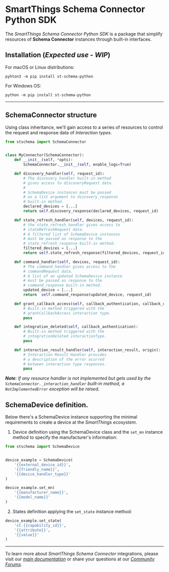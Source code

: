 # SmartThings Schema Connector Python SDK

The _SmartThings Schema Connector Python SDK_ is a package that simplify resources of
**Schema Connector** instances through built-in interfaces.


## Installation (_Expected use - WIP_)

For macOS or Linux distributions:

    pyhton3 -m pip install st-schema-python

For Windows OS:

    python -m pip install st-schema-python

---

## SchemaConnector structure

Using class inheritance, we'll gain access to a series of resources to control the request and response data of _Interaction types_.

```python
from stschema import SchemaConnector


class MyConnector(SchemaConnector):
    def __init__(self, *opts):
        SchemaConnector.__init__(self, enable_logs=True)

    def discovery_handler(self, request_id):
        # The discovery_handler built-in method
        # gives access to discoveryRequest data.
        #
        # SchemaDevice instances must be passed
        # as a list argument to discovery_response
        # built-in method.
        declared_devices = [...]
        return self.discovery_response(declared_devices, request_id)

    def state_refresh_handler(self, devices, request_id):
        # the state_refresh_handler gives access to
        # stateRefreshRequest data.
        # A filtered list of SchemaDevice instances
        # must be passed as response to the
        # state_refresh_response built-in method.
        filtered_devices = [...]
        return self.state_refresh_response(filtered_devices, request_id)

    def command_handler(self, devices, request_id):
        # The command_handler gives access to the
        # commandRequest data.
        # A list of an updated SchemaDevice instance
        # must be passed as response to the
        # command_response built-in method.
        updated_device = [...]
        return  self.command_response(updated_device, request_id)

    def grant_callback_access(self, callback_authentication, callback_urls):
        # Built-in method triggered with the
        # grantCallbackAccess interaction type.
        pass

    def integration_deleted(self, callback_authentication):
        # Built-in method triggered with the
        # integrationDeleted interactionType.
        pass

    def interaction_result_handler(self, interaction_result, origin):
        # Interaction Result Handler provides
        # a description of the error ocurred
        # between interaction type responses.
        pass
```

_**Note**: If any resource handler is not implemented but gets used by the `SchemaConnector._interaction_handler` built-in method, a `NotImplementedError` exception will be raised._

## SchemaDevice definition.

Below there's a SchemaDevice instance supporting the minimal requirements to create a device at the _SmartThings ecosystem_.

1. Device definition using the SchemaDevice class and the `set_mn` instance method to specify the manufacturer's information:
```python
from stschema import SchemaDevice


device_example = SchemaDevice(
    '{{external_device_id}}',
    '{{friendly_name}}',
    '{{device_handler_type}}'
)

device_example.set_mn(
    '{{manufacturer_name}}',
    '{{model_name}}'
)
```
2. States definition applying the `set_state` instance method:

```python
device_example.set_state(
    'st.{{capability_id}}',
    '{{attribute}}',
    '{{value}}'
)
```

---
To learn more about _SmartThings Schema Connector_ integrations, please visit our _[main documentation](https://smartthings.developer.samsung.com/docs/devices/smartthings-schema/schema-basics.html)_
or share your questions at our _[Community Forums](https://community.smartthings.com/c/developer-programs)_.
